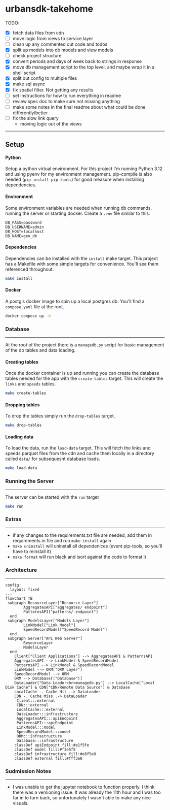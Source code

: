 # urbansdk-takehome

TODO:
- [x] fetch data files from cdn
- [ ] move logic from views to service layer
- [ ] clean up any commented out code and todos
- [x] split up models into db models and view models
- [ ] check project structure
- [x] convert periods and days of week back to strings in response
- [x] move db management script to the top level, and maybe wrap it in a shell script
- [x] split out config to multiple files
- [x] make sql async
- [x] fix spatial filter. Not getting any results
- [ ] set instructions for how to run everything in readme
- [ ] review spec doc to make sure not missing anything
- [ ] make some notes in the final readme about what could be done differently/better
- [ ] fix the slow link query
    - moving logic out of the views


-----------------

Setup
-----

#### Python
Setup a python virtual environment. For this project I'm running Python 3.12 and using pyenv for my environment management.
pip-compile is also needed (`pip install pip-tools`) for good measure when installing dependencies.

#### Environment
Some environment variables are needed when running db commands, running the server or starting docker. Create a `.env` file 
similar to this.
```dotenv
DB_PASS=password
DB_USERNAME=admin
DB_HOST=localhost
DB_NAME=geo_db
```

#### Dependencies
Dependencies can be installed with the `install` make target. This project has a Makefile with some simple
targets for convenience. You'll see them referenced throughout.
```bash
make install
```

#### Docker
A postgis docker image to spin up a local postgres db. You'll find a `compose.yaml`
file at the root.
```bash
docker compose up -d
```

### Database
----
At the root of the project there is a `managedb.py` script for basic management of the db tables and data loading.

#### Creating tables
Once the docker container is up and running you can create the database tables needed for the app with 
the `create-tables` target. This will create the `links` and `speeds` tables.
```bash
make create-tables
```

#### Dropping tables
To drop the tables simply run the `drop-tables` target.
```bash
make drop-tables
```

#### Loading data
To load the data, run the `load-data` target. This will fetch the links and speeds parquet files from the cdn
and cache them locally in a directory called `data/` for subsequesnt database loads.
```bash
make load-data
```

### Running the Server
----
The server can be started with the `run` target
```bash
make run
```

### Extras
----
- if any changes to the requirements.txt file are needed, add them in requirements.in file and run `make install` again
- `make uninstall` will uninstall all dependenices (event pip-tools, so you'll have to reinstall it)
- `make format` will run black and isort against the code to format it

### Architecture
----


```mermaid
config:
  layout: fixed
---
flowchart TB
 subgraph ResourceLayer["Resource Layer"]
        AggregatesAPI["aggregates/ endpoint"]
        PatternsAPI["patterns/ endpoint"]
  end
 subgraph ModelsLayer["Models Layer"]
        LinkModel["Link Model"]
        SpeedRecordModel["SpeedRecord Model"]
  end
 subgraph Server["API Web Server"]
        ResourceLayer
        ModelsLayer
  end
    Client["Client Applications"] --> AggregatesAPI & PatternsAPI
    AggregatesAPI --> LinkModel & SpeedRecordModel
    PatternsAPI --> LinkModel & SpeedRecordModel
    LinkModel --> ORM["ORM Layer"]
    SpeedRecordModel --> ORM
    ORM --> Database[("Database")]
    DataLoader["Data Loader<br>managedb.py"] --> LocalCache["Local Disk Cache"] & CDN["CDN/Remote Data Source"] & Database
    LocalCache -. Cache Hit .-> DataLoader
    CDN -. Cache Miss .-> DataLoader
     Client:::external
     CDN:::external
     LocalCache:::external
     DataLoader:::infrastructure
     AggregatesAPI:::apiEndpoint
     PatternsAPI:::apiEndpoint
     LinkModel:::model
     SpeedRecordModel:::model
     ORM:::infrastructure
     Database:::infrastructure
    classDef apiEndpoint fill:#e1f5fe
    classDef model fill:#f3e5f5
    classDef infrastructure fill:#e8f5e8
    classDef external fill:#fff3e0
```


### Sudmission Notes
----
- I was unable to get the jupyter notebook to function properly. I think there was a versioning issue.
It was already the 11th hour and I was too far in to turn back, so unfortunately I wasn't able to make any nice visuals.

